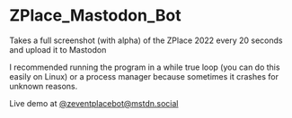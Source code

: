 # ZPlace_Mastodon_Bot
Takes a full screenshot (with alpha) of the ZPlace 2022 every 20 seconds and upload it to Mastodon

I recommended running the program in a while true loop (you can do this easily on Linux) or a process manager because sometimes it crashes for unknown reasons.

Live demo at [@zeventplacebot@mstdn.social](https://mstdn.social/web/@zeventplacebot)
